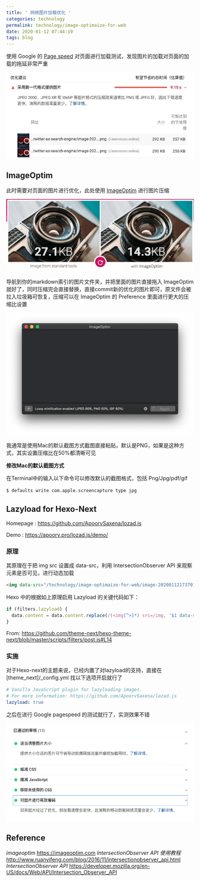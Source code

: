 ```yaml
---
title: ' 网络图片加载优化 '
categories: technology
permalink: technology/image-optimaize-for-web
date: 2020-01-12 07:44:19
tags: blog
---
```


使用 Google 的 [Page speed](https://developers.google.com/speed/pagespeed/insights/) 对页面进行加载测试，发现图片的加载对页面的加载的拖延非常严重

![photo_2020-01-12 17.39.11](image-optimization-for-web/photo_2020-01-12%2017.39.11-8822013.jpeg)




## ImageOptim

此时需要对页面的图片进行优化，此处使用 [ImageOptim](https://imageoptim.com/mac) 进行图片压缩

![imageoptim_gif](image-optimization-for-web/imageoptim_gif.gif)


导航到你的markdown索引的图片文件夹，并把里面的图片直接拖入 ImageOptim 就好了，同时压缩完会直接替换，直接commit新的优化的图片即可，原文件会被拉入垃圾箱可恢复，压缩可以在 ImageOptim 的 Preference 里面进行更大的压缩比设置

![image-20200112173701314](image-optimization-for-web/image-20200112173701314.png)


我通常是使用Mac的默认截图方式截图直接粘贴，默认是PNG，如果是这种方式，其实设置压缩比在50%都清晰可见



**修改Mac的默认截图方式**

在Terminal中的输入以下命令可以修改默认的截图格式，包括 Png/Jpg/pdf/gif

`$ defaults write com.apple.screencapture type jpg`



## Lazyload for Hexo-Next

Homepage : https://github.com/ApoorvSaxena/lozad.js

Demo : https://apoorv.pro/lozad.js/demo/

### 原理

其原理在于把 img src 设置成 data-src，利用 IntersectionObserver API 来观察元素是否可见，进行动态加载

```html
<img data-src="/technology/image-optimaize-for-web/image-20200112173701314.png" alt="image-20200112173701314" src="/technology/image-optimaize-for-web/image-20200112173701314.png" data-loaded="true">
```

Hexo 中的根据如上原理启用 Lazyload 的关键代码如下：

```javascript
if (filters.lazyload) {
  data.content = data.content.replace(/(<img[^>]*) src=/img, '$1 data-src=');
}
```

From: https://github.com/theme-next/hexo-theme-next/blob/master/scripts/filters/post.js#L14

### 实施

对于Hexo-next的主题来说，已经内置了对lazyload的支持，直接在[theme_next]/_config.yml 找以下选项开启就行了

```yaml
# Vanilla JavaScript plugin for lazyloading images.
# For more information: https://github.com/ApoorvSaxena/lozad.js
lazyload: true
```

之后在进行 Google pagespeed 的测试就行了，实测效果不错

![image-20200112164800586](image-optimization-for-web/image-20200112164800586.png)

## Reference
_imageoptim_
https://imageoptim.com
_IntersectionObserver API 使用教程_
http://www.ruanyifeng.com/blog/2016/11/intersectionobserver_api.html
_IntersectionObserver API_
https://developer.mozilla.org/en-US/docs/Web/API/Intersection_Observer_API